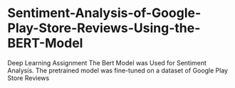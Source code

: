 # Sentiment-Analysis-of-Google-Play-Store-Reviews-Using-the-BERT-Model
Deep Learning Assignment
The Bert Model was Used for Sentiment Analysis. The pretrained model was fine-tuned on a dataset of Google Play Store Reviews
